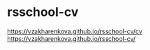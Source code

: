 # rsschool-cv
https://vzakharenkova.github.io/rsschool-cv/cv
https://vzakharenkova.github.io/rsschool-cv/
